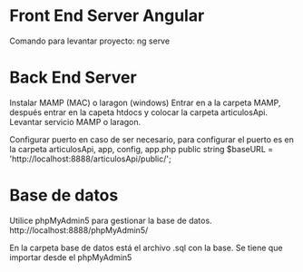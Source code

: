 # Front End Server Angular

Comando para levantar proyecto: ng serve

# Back End Server

Instalar MAMP (MAC) o laragon (windows)
Entrar en a la carpeta MAMP, después entrar en la capeta htdocs y colocar la carpeta articulosApi.
Levantar servicio MAMP o laragon.

Configurar puerto en caso de ser necesario, para configurar el puerto es en la carpeta articulosApi, app, config, app.php
public string $baseURL = 'http://localhost:8888/articulosApi/public/';

# Base de datos

Utilice phpMyAdmin5 para gestionar la base de datos.
http://localhost:8888/phpMyAdmin5/

En la carpeta base de datos está el archivo .sql con la base.
Se tiene que importar desde el phpMyAdmin5
